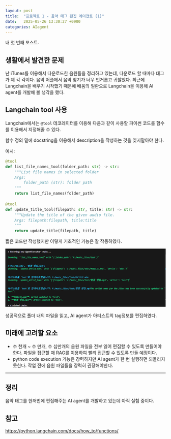 ```yaml
---
layout: post
title:  "프로젝트 1 - 음악 태그 편집 에이전트 (1)"
date:   2025-05-26 13:30:27 +0900
categories: AIagent
---
```


내 첫 번째 포스트.

## 생활에서 발견한 문제
난 iTunes를 이용해서 다운로드한 음원들을 정리하고 있는데, 다운로드 할 때마다 태그가 제 각 각이다. 음악 어플에서 음악 찾기가 너무 번거롭고 귀찮았다. 최근에 Langchain을 배우기 시작했기 때문에 배움의 일환으로 Langchain을 이용해 AI agent를 개발해 볼 생각을 했다.

## Langchain tool 사용
Langchain에서는 `@tool` 데코레이터를 이용해 다음과 같이 사용할 파이썬 코드를 함수를 이용해서 지정해줄 수 있다. 

함수 정의 밑에 docstring을 이용해서 description을 작성하는 것을 잊지말아야 한다. 

예시:
```python
@tool
def list_file_names_tool(folder_path: str) -> str:
    """List file names in selected folder
    Args:
        folder_path (str): folder path
    """
    return list_file_names(folder_path)

@tool
def update_title_tool(filepath: str, title: str) -> str:
    """Update the title of the given audio file.
    Args: filepath:filepath, title:title
    """
    return update_title(filepath, title)
```

짧은 코드만 작성했지만 이렇게 기초적인 기능은 잘 작동하였다. 

![hi](../assets/image.png)

성공적으로 폴더 내의 파일을 읽고, AI agent가 아티스트의 tag정보를 편집하였다.

## 미래에 고려할 요소

 - 수 천개 ~ 수 만개, 수 십만개의 음원 파일을 전부 읽어 편집할 수 있도록 만들어야 한다. 파일을 접근할 때 RAG를 이용하여 빨리 접근할 수 있도록 만들 예정이다.
 - python code execution 기능은 강력하지만 AI agent가 한 번 실행하면 되돌리지 못한다. 작업 전에 음원 파일들을 강력히 권장해야한다. 
 
---

## 정리 
음악 태그를 한꺼번에 편집해주는 AI agent를 개발하고 있는데 아직 실험 중이다.


## 참고
https://python.langchain.com/docs/how_to/functions/
